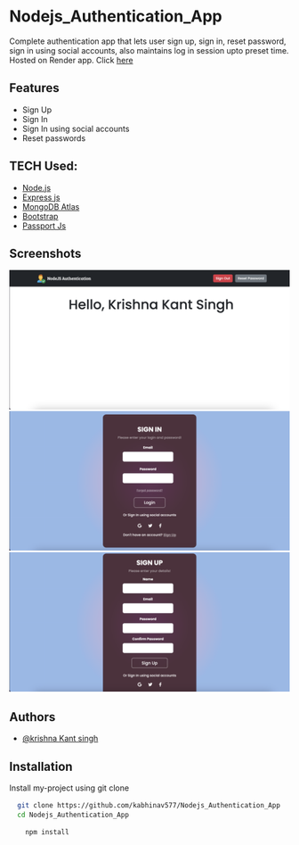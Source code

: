 # Nodejs_Authentication_App

Complete authentication app that lets user sign up, sign in, reset password, sign in using social accounts, also maintains log in session upto preset time.
Hosted on Render app. Click [here](https://nodejs-authentication-ovjt.onrender.com/)

## Features

- Sign Up
- Sign In
- Sign In using social accounts
- Reset passwords

## TECH Used:

- [Node.js](https://nodejs.org/en)
- [Express js](https://expressjs.com/)
- [MongoDB Atlas](https://mongodb.com)
- [Bootstrap](https://getbootstrap.com)
- [Passport Js](https://passportjs.org)

## Screenshots

![Homepage](/screenshot/homepage.png)
![Sign In](/screenshot/signin.png)
![Sign Up](/screenshot/signup.png)

## Authors

- [@krishna Kant singh](https://www.github.com/kabhinav577)

## Installation

Install my-project using git clone

```bash
  git clone https://github.com/kabhinav577/Nodejs_Authentication_App
  cd Nodejs_Authentication_App
```

```bash
    npm install
```
